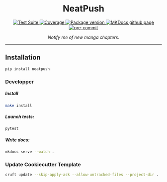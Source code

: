 <h1 align="center"> NeatPush </h1>

<p align="center">
  <a href="https://github.com/gjeusel/neatpush/actions?query=workflow%3ACI+branch%3Amain">
      <img src="https://github.com/gjeusel/neatpush/workflows//CI/badge.svg?event=push&branch=main" alt="Test Suite" onerror="this.style.display='none'">
  </a>
  <a href="https://coverage-badge.samuelcolvin.workers.dev/redirect/gjeusel/neatpush" alt="Test Coverage" onerror="this.style.display='none'">
      <img src="https://coverage-badge.samuelcolvin.workers.dev/gjeusel/neatpush.svg" alt="Coverage">
  </a>
  <a href="https://pypi.org/project/neatpush/">
      <img src="https://img.shields.io/pypi/v/neatpush" alt="Package version" onerror="this.style.display='none'">
  </a>
  <a href="https://gjeusel.github.io/neatpush/">
    <img src="https://img.shields.io/badge/mkdocs-pages-brightgreen" alt="MKDocs github page">
  </a>
  <a href="https://github.com/pre-commit/pre-commit">
      <img src="https://img.shields.io/badge/pre--commit-enabled-brightgreen?logo=pre-commit&logoColor=white" alt="pre-commit">
  </a>
</p>

<p align="center">
  <em>Notify me of new manga chapters.</em>
</p>

---

## Installation

```bash
pip install neatpush
```

### Developper

##### Install

```bash
make install
```

##### Launch tests:

```bash
pytest
```

##### Write docs:

```bash
mkdocs serve --watch .
```

### Update Cookiecutter Template

```bash
cruft update --skip-apply-ask --allow-untracked-files --project-dir .
```

